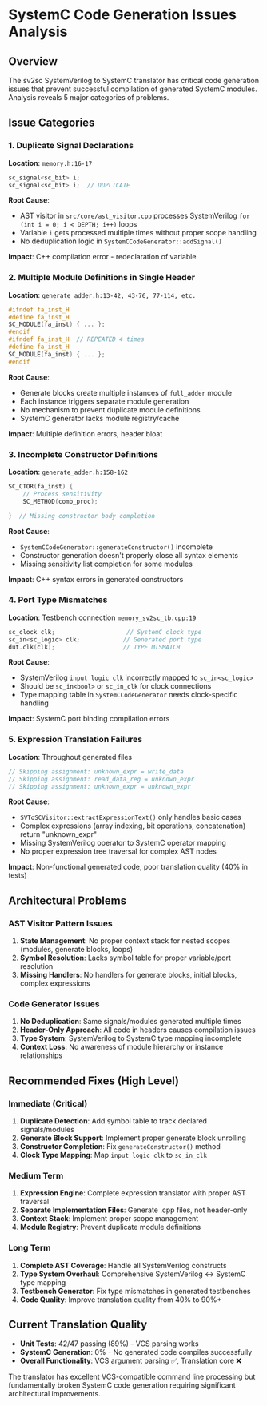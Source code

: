 # SystemC Code Generation Issues Analysis

## Overview
The sv2sc SystemVerilog to SystemC translator has critical code generation issues that prevent successful compilation of generated SystemC modules. Analysis reveals 5 major categories of problems.

## Issue Categories

### 1. **Duplicate Signal Declarations**
**Location**: `memory.h:16-17`
```cpp
sc_signal<sc_bit> i;
sc_signal<sc_bit> i;  // DUPLICATE
```

**Root Cause**: 
- AST visitor in `src/core/ast_visitor.cpp` processes SystemVerilog `for (int i = 0; i < DEPTH; i++)` loops
- Variable `i` gets processed multiple times without proper scope handling
- No deduplication logic in `SystemCCodeGenerator::addSignal()`

**Impact**: C++ compilation error - redeclaration of variable

### 2. **Multiple Module Definitions in Single Header**
**Location**: `generate_adder.h:13-42, 43-76, 77-114, etc.`
```cpp
#ifndef fa_inst_H
#define fa_inst_H
SC_MODULE(fa_inst) { ... };
#endif
#ifndef fa_inst_H  // REPEATED 4 times
#define fa_inst_H
SC_MODULE(fa_inst) { ... };
#endif
```

**Root Cause**:
- Generate blocks create multiple instances of `full_adder` module
- Each instance triggers separate module generation
- No mechanism to prevent duplicate module definitions
- SystemC generator lacks module registry/cache

**Impact**: Multiple definition errors, header bloat

### 3. **Incomplete Constructor Definitions**
**Location**: `generate_adder.h:158-162`  
```cpp
SC_CTOR(fa_inst) {
    // Process sensitivity
    SC_METHOD(comb_proc);

}  // Missing constructor body completion
```

**Root Cause**:
- `SystemCCodeGenerator::generateConstructor()` incomplete
- Constructor generation doesn't properly close all syntax elements
- Missing sensitivity list completion for some modules

**Impact**: C++ syntax errors in generated constructors

### 4. **Port Type Mismatches** 
**Location**: Testbench connection `memory_sv2sc_tb.cpp:19`
```cpp
sc_clock clk;                    // SystemC clock type
sc_in<sc_logic> clk;            // Generated port type  
dut.clk(clk);                   // TYPE MISMATCH
```

**Root Cause**:
- SystemVerilog `input logic clk` incorrectly mapped to `sc_in<sc_logic>`
- Should be `sc_in<bool>` or `sc_in_clk` for clock connections
- Type mapping table in `SystemCCodeGenerator` needs clock-specific handling

**Impact**: SystemC port binding compilation errors

### 5. **Expression Translation Failures**
**Location**: Throughout generated files
```cpp
// Skipping assignment: unknown_expr = write_data
// Skipping assignment: read_data_reg = unknown_expr  
// Skipping assignment: unknown_expr = unknown_expr
```

**Root Cause**:
- `SVToSCVisitor::extractExpressionText()` only handles basic cases
- Complex expressions (array indexing, bit operations, concatenation) return "unknown_expr"  
- Missing SystemVerilog operator to SystemC operator mapping
- No proper expression tree traversal for complex AST nodes

**Impact**: Non-functional generated code, poor translation quality (40% in tests)

## Architectural Problems

### AST Visitor Pattern Issues
1. **State Management**: No proper context stack for nested scopes (modules, generate blocks, loops)
2. **Symbol Resolution**: Lacks symbol table for proper variable/port resolution
3. **Missing Handlers**: No handlers for generate blocks, initial blocks, complex expressions

### Code Generator Issues  
1. **No Deduplication**: Same signals/modules generated multiple times
2. **Header-Only Approach**: All code in headers causes compilation issues
3. **Type System**: SystemVerilog to SystemC type mapping incomplete
4. **Context Loss**: No awareness of module hierarchy or instance relationships

## Recommended Fixes (High Level)

### Immediate (Critical)
1. **Duplicate Detection**: Add symbol table to track declared signals/modules
2. **Generate Block Support**: Implement proper generate block unrolling  
3. **Constructor Completion**: Fix `generateConstructor()` method
4. **Clock Type Mapping**: Map `input logic clk` to `sc_in_clk`

### Medium Term  
1. **Expression Engine**: Complete expression translator with proper AST traversal
2. **Separate Implementation Files**: Generate .cpp files, not header-only
3. **Context Stack**: Implement proper scope management
4. **Module Registry**: Prevent duplicate module definitions

### Long Term
1. **Complete AST Coverage**: Handle all SystemVerilog constructs
2. **Type System Overhaul**: Comprehensive SystemVerilog ↔ SystemC type mapping
3. **Testbench Generator**: Fix type mismatches in generated testbenches
4. **Code Quality**: Improve translation quality from 40% to 90%+

## Current Translation Quality
- **Unit Tests**: 42/47 passing (89%) - VCS parsing works
- **SystemC Generation**: 0% - No generated code compiles successfully  
- **Overall Functionality**: VCS argument parsing ✅, Translation core ❌

The translator has excellent VCS-compatible command line processing but fundamentally broken SystemC code generation requiring significant architectural improvements.